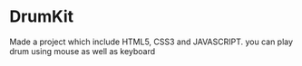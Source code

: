 # DrumKit
Made a project which include HTML5, CSS3 and JAVASCRIPT. you can play drum using mouse as well as keyboard
